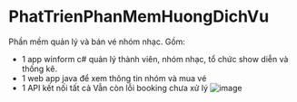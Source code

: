 # PhatTrienPhanMemHuongDichVu
Phần mềm quản lý và bán vé nhóm nhạc. Gồm:
- 1 app winform c# quản lý thành viên, nhóm nhạc, tổ chức show diễn và thống kê. 
- 1 web app java để xem thông tin nhóm và mua vé
- 1 API kết nối tất cả
Vẫn còn lỗi booking chưa xử lý
![image](https://user-images.githubusercontent.com/63060748/141069771-69b43906-baad-4563-8542-5941a250e2fa.png)
